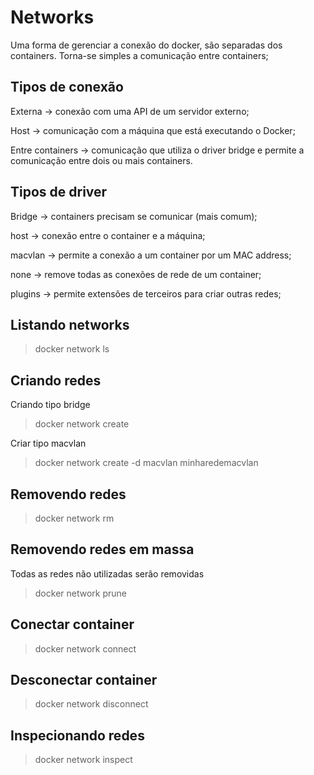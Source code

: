 # Networks

Uma forma de gerenciar a conexão do docker, são separadas dos containers. Torna-se simples a comunicação entre containers;

## Tipos de conexão

Externa -> conexão com uma API de um servidor externo;

Host -> comunicação com a máquina que está executando o Docker;

Entre containers -> comunicação que utiliza o driver bridge e permite a comunicação entre dois ou mais containers.

## Tipos de driver

Bridge -> containers precisam se comunicar (mais comum);

host -> conexão entre o container e a máquina;

macvlan -> permite a conexão a um container por um MAC address;

none -> remove todas as conexões de rede de um container;

plugins -> permite extensões de terceiros para criar outras redes;

## Listando networks

> docker network ls

## Criando redes

Criando tipo bridge
> docker network create <nome>

Criar tipo macvlan
> docker network create -d macvlan minharedemacvlan

## Removendo redes

> docker network rm <nome>

## Removendo redes em massa

Todas as redes não utilizadas serão removidas
> docker network prune

## Conectar container

> docker network connect <rede> <container>

## Desconectar container

> docker network disconnect <rede> <container>

## Inspecionando redes

> docker network inspect <nome>


